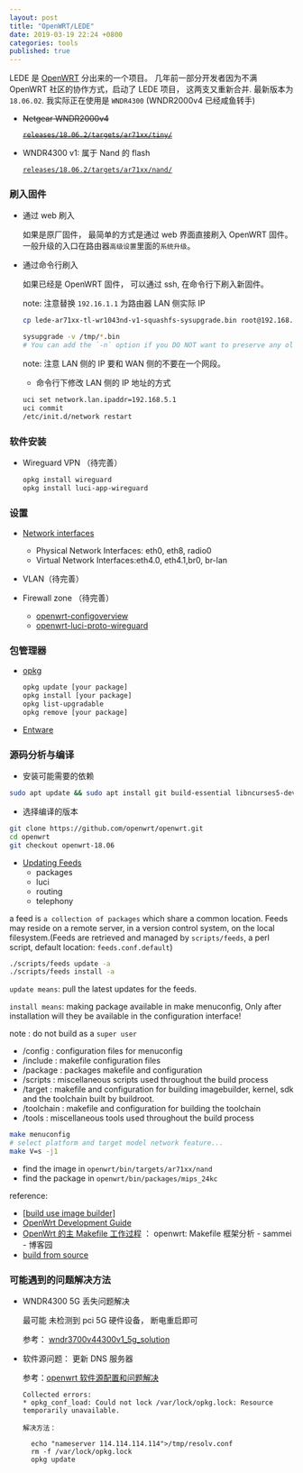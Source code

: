```yaml
---
layout: post
title: "OpenWRT/LEDE"
date: 2019-03-19 22:24 +0800
categories: tools
published: true
---
```


LEDE 是 [OpenWRT](https://Openwrt.org/) 分出来的一个项目。 几年前一部分开发者因为不满 OpenWRT 社区的协作方式，启动了 LEDE 项目， 这两支又重新合并. 最新版本为 `18.06.02`. 我实际正在使用是 `WNDR4300` (WNDR2000v4 已经咸鱼转手)

- ~~Netgear WNDR2000v4~~

  [~~`releases/18.06.2/targets/ar71xx/tiny/`~~](https://downloads.openwrt.org/releases/18.06.2/targets/ar71xx/tiny/)

- WNDR4300 v1: 属于 Nand 的 flash

  [`releases/18.06.2/targets/ar71xx/nand/`](https://downloads.openwrt.org/releases/18.06.2/targets/ar71xx/nand/)

### 刷入固件

- 通过 web 刷入

  如果是原厂固件， 最简单的方式是通过 web 界面直接刷入 OpenWRT 固件。一般升级的入口在路由器`高级设置`里面的`系统升级`。

- 通过命令行刷入

  如果已经是 OpenWRT 固件， 可以通过 ssh, 在命令行下刷入新固件。

  note: 注意替换 `192.16.1.1` 为路由器 LAN 侧实际 IP

  ```sh
  cp lede-ar71xx-tl-wr1043nd-v1-squashfs-sysupgrade.bin root@192.168.1.1:/tmp

  sysupgrade -v /tmp/*.bin
  # You can add the `-n` option if you DO NOT want to preserve any old configuration files and configure upgraded device from clean state (network/system settings will be lost as well)
  ```

  note: 注意 LAN 侧的 IP 要和 WAN 侧的不要在一个网段。

  - 命令行下修改 LAN 侧的 IP 地址的方式

  ```sh
  uci set network.lan.ipaddr=192.168.5.1
  uci commit
  /etc/init.d/network restart
  ```

### 软件安装

- Wireguard VPN （待完善）

  ```sh
  opkg install wireguard
  opkg install luci-app-wireguard
  ```

### 设置

- [Network interfaces](https://openwrt.org/docs/guide-developer/networking/network.interfaces)

  - Physical Network Interfaces: eth0, eth8, radio0
  - Virtual Network Interfaces:eth4.0, eth4.1,br0, br-lan

- VLAN（待完善）

- Firewall zone （待完善）

  - [openwrt-configoverview](http://www.farwire.net/openwrt-configoverview.htm)
  - [openwrt-luci-proto-wireguard](https://danrl.com/blog/2016/openwrt-luci-proto-wireguard/)

### 包管理器

- [opkg](https://openwrt.org/docs/guide-user/additional-software/opkg)

  ```sh
  opkg update [your package]
  opkg install [your package]
  opkg list-upgradable
  opkg remove [your package]
  ```

- [Entware](https://github.com/Entware/Entware)

### 源码分析与编译

- 安装可能需要的依赖

```sh
sudo apt update && sudo apt install git build-essential libncurses5-dev unzip python-dev -y
```

- 选择编译的版本

```sh
git clone https://github.com/openwrt/openwrt.git
cd openwrt
git checkout openwrt-18.06
```

- [Updating Feeds](https://openwrt.org/docs/guide-developer/feeds?s[]=feed)
  - packages
  - luci
  - routing
  - telephony

a feed is `a collection of packages` which share a common location. Feeds may reside on a remote server, in a version control system, on the local filesystem.(Feeds are retrieved and managed by `scripts/feeds`, a perl script, default location: `feeds.conf.default`)

```sh
./scripts/feeds update -a
./scripts/feeds install -a
```

`update means`: pull the latest updates for the feeds.

`install means`: making package available in make menuconfig, Only after installation will they be available in the configuration interface!

note : do not build as a `super user`

- /config : configuration files for menuconfig
- /include : makefile configuration files
- /package : packages makefile and configuration
- /scripts : miscellaneous scripts used throughout the build process
- /target : makefile and configuration for building imagebuilder, kernel, sdk and the toolchain built by buildroot.
- /toolchain : makefile and configuration for building the toolchain
- /tools : miscellaneous tools used throughout the build process

```sh
make menuconfig
# select platform and target model network feature...
make V=s -j1
```

- find the image in `openwrt/bin/targets/ar71xx/nand`
- find the package in `openwrt/bin/packages/mips_24kc`

reference:

- [[build use image builder]](https://openwrt.org/docs/guide-user/additional-software/imagebuilder)
- [OpenWrt Development Guide](http://www.ccs.neu.edu/home/noubir/Courses/CS6710/S12/material/OpenWrt_Dev_Tutorial.pdf)
- [OpenWrt 的主 Makefile 工作过程](http://www.right.com.cn/forum/thread-73443-1-3.html) ： openwrt: Makefile 框架分析 - sammei - 博客园
- [build from source](https://openwrt.org/docs/guide-developer/source-code/start)

### 可能遇到的问题解决方法

- WNDR4300 5G 丢失问题解决

  最可能 未检测到 pci 5G 硬件设备， 断电重启即可

  参考： [wndr3700v44300v1_5g_solution](http://everun.top/helpcenter/others/wndr3700v44300v1_5g_solution.html)

- 软件源问题： 更新 DNS 服务器

  参考：[openwrt 软件源配置和问题解决](https://blog.csdn.net/u010871058/article/details/77919615)

  ```
  Collected errors:
  * opkg_conf_load: Could not lock /var/lock/opkg.lock: Resource temporarily unavailable.

  解决方法：

    echo "nameserver 114.114.114.114">/tmp/resolv.conf
    rm -f /var/lock/opkg.lock
    opkg update
  ```
